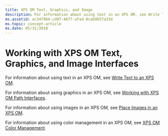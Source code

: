 ```yaml
---
title: XPS OM Text, Graphics, and Image
description: For information about using text in an XPS OM, see Write Text to an XPS OM.
ms.assetid: ac347964-cd97-4077-afad-8cab9b57a33d
ms.topic: concept-article
ms.date: 05/31/2018
---
```


# Working with XPS OM Text, Graphics, and Image Interfaces

For information about using text in an XPS OM, see [Write Text to an XPS OM](write-text-to-an-xps-om.md).

For information about using graphics in an XPS OM, see [Working with XPS OM Path Interfaces](working-with-xps-object-model-path-interfaces.md).

For information about using images in an XPS OM, see [Place Images in an XPS OM](place-images-in-an-xps-om.md).

For information about using color management in an XPS OM, see [XPS OM Color Management](xps-object-model-color-interfaces.md).
